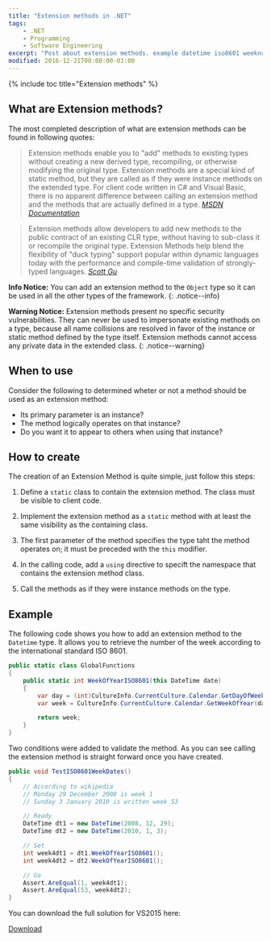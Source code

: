 ```yaml
---
title: "Extension methods in .NET"
tags:
    - .NET
    - Programming
    - Software Engineering 
excerpt: "Post about extension methods. example datetime iso8601 weeknumber"
modified: 2016-12-21T00:00:00-01:00
---
```


<!-- Place this tag in your head or just before your close body tag. -->
<script async defer src="https://buttons.github.io/buttons.js"></script>

{% include toc title="Extension methods" %}

## What are Extension methods?
The most completed description of what are extension methods can be found in following quotes:

> Extension methods enable you to "add" methods to existing types without creating a new derived type, recompiling, or otherwise modifying the original type. Extension methods are a special kind of static method, but they are called as if they were instance methods on the extended type. For client code written in C# and Visual Basic, there is no apparent difference between calling an extension method and the methods that are actually defined in a type.
<cite><a href="https://msdn.microsoft.com/en-us/library/bb311042.aspx">MSDN Documentation</a></cite>

> Extension methods allow developers to add new methods to the public contract of an existing CLR type, without having to sub-class it or recompile the original type.  Extension Methods help blend the flexibility of "duck typing" support popular within dynamic languages today with the performance and compile-time validation of strongly-typed languages.
<cite><a href="https://weblogs.asp.net/scottgu/new-orcas-language-feature-extension-methods">Scott Gu</a></cite>

**Info Notice:** You can add an extension method to the `Object` type so it can be used in all the other types of the framework.
{: .notice--info}

**Warning Notice:** Extension methods present no specific security vulnerabilities. They can never be used to impersonate existing methods on a type, because all name collisions are resolved in favor of the instance or static method defined by the type itself. Extension methods cannot access any private data in the extended class.
{: .notice--warning}

## When to use

Consider the following to determined wheter or not a method should be used as an extension method: 

* Its primary parameter is an instance?
* The method logically operates on that instance?
* Do you want it to appear to others when using that instance?

## How to create

The creation of an Extension Method is quite simple, just follow this steps:

1. Define a `static` class to contain the extension method. The class must be visible to client code.

2. Implement the extension method as a `static` method with at least the same visibility as the containing class.

3. The first parameter of the method specifies the type taht the method operates on; it must be preceded with the `this` modifier.

4. In the calling code, add a `using` directive to specift the namespace that contains the extension method class.

5. Call the methods as if they were instance methods on the type.

## Example

The following code shows you how to add an extension method to the `Datetime` type. It allows you to retrieve the number of the week according to the international standard ISO 8601.

```csharp
public static class GlobalFunctions
{
    public static int WeekOfYearISO8601(this DateTime date)
    {
        var day = (int)CultureInfo.CurrentCulture.Calendar.GetDayOfWeek(date);
        var week = CultureInfo.CurrentCulture.Calendar.GetWeekOfYear(date.AddDays(4 - (day == 0 ? 7 : day)), CalendarWeekRule.FirstFourDayWeek, DayOfWeek.Monday);

        return week;
    }
}
```

Two conditions were added to validate the method. As you can see calling the extension method is straight forward once you have created.

```csharp
public void TestISO8601WeekDates()
{
    // According to wikipedia
    // Monday 29 December 2008 is week 1
    // Sunday 3 January 2010 is written week 53

    // Ready 
    DateTime dt1 = new DateTime(2008, 12, 29);
    DateTime dt2 = new DateTime(2010, 1, 3);

    // Set
    int week4dt1 = dt1.WeekOfYearISO8601();
    int week4dt2 = dt2.WeekOfYearISO8601();

    // Go
    Assert.AreEqual(1, week4dt1);
    Assert.AreEqual(53, week4dt2);
}
```

You can download the full solution for VS2015 here:

<!-- Place this tag where you want the button to render. -->
<a class="github-button" href="https://github.com/jcsmata/extension-methods/archive/master.zip" data-icon="octicon-cloud-download" data-style="mega" aria-label="Download jcsmata/extension-methods on GitHub">Download</a>
